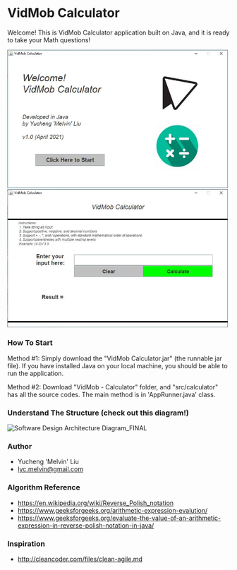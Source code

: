 # VidMob Calculator
Welcome! 
This is VidMob Calculator application built on Java, and it is ready to take your Math questions!

<img src="ReadMeImages/1%20Welcome%20Window.JPG" width="500">
<img src="ReadMeImages/2%20MainWindow.JPG" width="500">


### How To Start
Method #1: Simply download the "VidMob Calculator.jar" (the runnable jar file). If you have installed Java on your local machine, you should be able to run the application.

Method #2: Download "VidMob - Calculator" folder, and "src/calculator" has all the source codes. The main method is in 'AppRunner.java' class.

### Understand The Structure (check out this diagram!)
![Software Design Architecture Diagram_FINAL](https://user-images.githubusercontent.com/83191250/116027609-58464b00-a623-11eb-9a86-fa8bd398374f.jpeg)

### Author
* Yucheng 'Melvin' Liu 
* lyc.melvin@gmail.com

### Algorithm Reference
* https://en.wikipedia.org/wiki/Reverse_Polish_notation
* https://www.geeksforgeeks.org/arithmetic-expression-evalution/
* https://www.geeksforgeeks.org/evaluate-the-value-of-an-arithmetic-expression-in-reverse-polish-notation-in-java/

### Inspiration
* http://cleancoder.com/files/clean-agile.md
